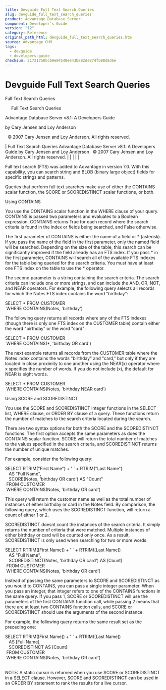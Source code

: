 ```yaml
---
title: Devguide Full Text Search Queries
slug: devguide_full_text_search_queries
product: Advantage Database Server
component: Developer’s Guide
version: "12"
category: Reference
original_path_html: devguide_full_text_search_queries.htm
source: Advantage CHM
tags:
  - devguide
  - developers-guide
checksum: 21731758bcb9e84b40e643b882de874fb80d8d6e
---
```


# Devguide Full Text Search Queries

Full Text Search Queries

     Full Text Search Queries

Advantage Database Server v8.1: A Developers Guide

by Cary Jensen and Loy Anderson

  © 2007 Cary Jensen and Loy Anderson. All rights reserved.

| Full Text Search Queries  Advantage Database Server v8.1: A Developers Guide  by Cary Jensen and Loy Anderson    © 2007 Cary Jensen and Loy Anderson. All rights reserved. |  |  |  |  |

Full text search (FTS) was added to Advantage in version 7.0. With this capability, you can search string and BLOB (binary large object) fields for specific strings and patterns.

Queries that perform full text searches make use of either the CONTAINS scalar function, the SCORE or SCOREDISTINCT scalar functions, or both.

Using CONTAINS

You use the CONTAINS scalar function in the WHERE clause of your query. CONTAINS is passed two parameters and evaluates to a Boolean expression. CONTAINS returns True for each record where the search criteria is found in the index or fields being searched, and False otherwise.

The first parameter of CONTAINS is either the name of a field or \* (asterisk). If you pass the name of the field in the first parameter, only the named field will be searched. Depending on the size of the table, this search can be significantly improved if the field already has an FTS index. If you pass \* in the first parameter, CONTAINS will search all of the available FTS indexes for the table being queried for the search criteria. You must have at least one FTS index on the table to use the \* operator.

The second parameter is a string containing the search criteria. The search criteria can include one or more strings, and can include the AND, OR, NOT, and NEAR operators. For example, the following query selects all records for which the Notes FTS index contains the word "birthday":

SELECT \* FROM CUSTOMER   
  WHERE CONTAINS(Notes, 'birthday')

The following query returns all records where any of the FTS indexes (though there is only one FTS index on the CUSTOMER table) contain either the word "birthday" or the word "card":

SELECT \* FROM CUSTOMER   
  WHERE CONTAINS(\*, 'birthday OR card')

The next example returns all records from the CUSTOMER table where the Notes index contains the words "birthday" and "card," but only if they are located in close proximity to one another using the NEAR(x) operator where x specifies the number of words. If you do not include (x), the default for NEAR is eight words.

SELECT \* FROM CUSTOMER   
  WHERE CONTAINS(Notes, 'birthday NEAR card')

Using SCORE and SCOREDISTINCT

You use the SCORE and SCOREDISTINCT integer functions in the SELECT list, WHERE clause, or ORDER BY clause of a query. These functions return the number of matches to the search criteria located during the search.

There are two syntax options for both the SCORE and the SCOREDISTINCT functions. The first option accepts the same parameters as does the CONTAINS scalar function. SCORE will return the total number of matches to the values specified in the search criteria, and SCOREDISTINCT returns the number of unique matches.

For example, consider the following query:

SELECT RTRIM("First Name") + ' ' + RTRIM("Last Name")  
    AS "Full Name",  
    SCORE(Notes, 'birthday OR card') AS "Count"  
  FROM CUSTOMER   
  WHERE CONTAINS(Notes, 'birthday OR card')

This query will return the customer name as well as the total number of instances of either birthday or card in the Notes field. By comparison, the following query, which uses the SCOREDISTINCT function, will return a count of either 1 or 2.

SCOREDISTINCT doesnt count the instances of the search criteria. It simply returns the number of criteria that were matched. Multiple instances of either birthday or card will be counted only once. As a result, SCOREDISTINCT is only used when searching for two or more words.

SELECT RTRIM([First Name]) + ' ' + RTRIM([Last Name])  
    AS "Full Name",  
    SCOREDISTINCT(Notes, 'birthday OR card') AS [Count]  
  FROM CUSTOMER   
  WHERE CONTAINS(Notes, 'birthday OR card')

Instead of passing the same parameters to SCORE and SCOREDISTINCT as you would to CONTAINS, you can pass a single integer parameter. When you pass an integer, that integer refers to one of the CONTAINS functions in the same query. If you pass 1, SCORE or SCOREDISTINCT will use the parameters of the first CONTAINS function call, while passing 2 means that there are at least two CONTAINS function calls, and SCORE or SCOREDISTINCT should use the arguments of the second instance.

For example, the following query returns the same result set as the preceding one:

SELECT RTRIM([First Name]) + ' ' + RTRIM([Last Name])  
    AS [Full Name],  
    SCOREDISTINCT AS [Count]  
  FROM CUSTOMER   
  WHERE CONTAINS(Notes, 'birthday OR card')

   
NOTE: A static cursor is returned when you use SCORE or SCOREDISTINCT in a SELECT clause. However, SCORE and SCOREDISTINCT can be used in an ORDER BY statement to rank the results for a live cursor.
